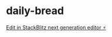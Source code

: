 # daily-bread

[Edit in StackBlitz next generation editor ⚡️](https://stackblitz.com/~/github.com/ambiknds/daily-bread)